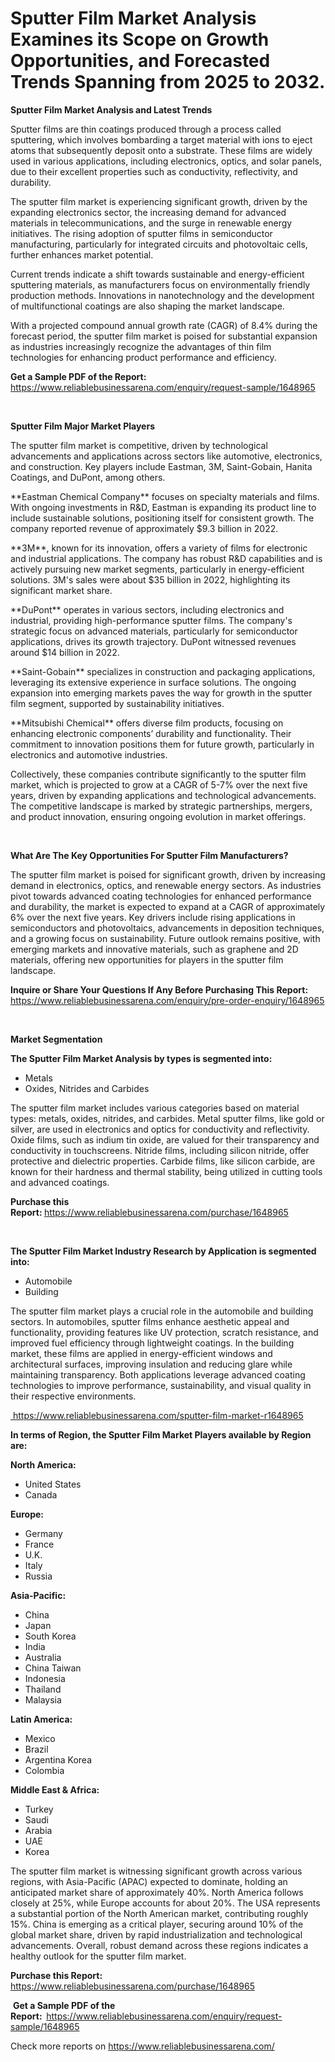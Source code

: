 <p><h1>Sputter Film Market Analysis Examines its Scope on Growth Opportunities, and Forecasted Trends Spanning from 2025 to 2032.</h1></p><p><strong>Sputter Film Market Analysis and Latest Trends</strong></p>
<p><p>Sputter films are thin coatings produced through a process called sputtering, which involves bombarding a target material with ions to eject atoms that subsequently deposit onto a substrate. These films are widely used in various applications, including electronics, optics, and solar panels, due to their excellent properties such as conductivity, reflectivity, and durability.</p><p>The sputter film market is experiencing significant growth, driven by the expanding electronics sector, the increasing demand for advanced materials in telecommunications, and the surge in renewable energy initiatives. The rising adoption of sputter films in semiconductor manufacturing, particularly for integrated circuits and photovoltaic cells, further enhances market potential. </p><p>Current trends indicate a shift towards sustainable and energy-efficient sputtering materials, as manufacturers focus on environmentally friendly production methods. Innovations in nanotechnology and the development of multifunctional coatings are also shaping the market landscape. </p><p>With a projected compound annual growth rate (CAGR) of 8.4% during the forecast period, the sputter film market is poised for substantial expansion as industries increasingly recognize the advantages of thin film technologies for enhancing product performance and efficiency.</p></p>
<p><strong>Get a Sample PDF of the Report:&nbsp;</strong> <a href="https://www.reliablebusinessarena.com/enquiry/request-sample/1648965?utm_campaign=2886&utm_medium=2&utm_source=Github&utm_content=ia&utm_term=28022025&utm_id=sputter-film">https://www.reliablebusinessarena.com/enquiry/request-sample/1648965</a></p>
<p>&nbsp;</p>
<p><strong>Sputter Film Major Market Players</strong></p>
<p><p>The sputter film market is competitive, driven by technological advancements and applications across sectors like automotive, electronics, and construction. Key players include Eastman, 3M, Saint-Gobain, Hanita Coatings, and DuPont, among others.</p><p>**Eastman Chemical Company** focuses on specialty materials and films. With ongoing investments in R&D, Eastman is expanding its product line to include sustainable solutions, positioning itself for consistent growth. The company reported revenue of approximately $9.3 billion in 2022.</p><p>**3M**, known for its innovation, offers a variety of films for electronic and industrial applications. The company has robust R&D capabilities and is actively pursuing new market segments, particularly in energy-efficient solutions. 3M's sales were about $35 billion in 2022, highlighting its significant market share.</p><p>**DuPont** operates in various sectors, including electronics and industrial, providing high-performance sputter films. The company's strategic focus on advanced materials, particularly for semiconductor applications, drives its growth trajectory. DuPont witnessed revenues around $14 billion in 2022.</p><p>**Saint-Gobain** specializes in construction and packaging applications, leveraging its extensive experience in surface solutions. The ongoing expansion into emerging markets paves the way for growth in the sputter film segment, supported by sustainability initiatives.</p><p>**Mitsubishi Chemical** offers diverse film products, focusing on enhancing electronic components’ durability and functionality. Their commitment to innovation positions them for future growth, particularly in electronics and automotive industries.</p><p>Collectively, these companies contribute significantly to the sputter film market, which is projected to grow at a CAGR of 5-7% over the next five years, driven by expanding applications and technological advancements. The competitive landscape is marked by strategic partnerships, mergers, and product innovation, ensuring ongoing evolution in market offerings.</p></p>
<p>&nbsp;</p>
<p><strong>What Are The Key Opportunities For Sputter Film Manufacturers?</strong></p>
<p><p>The sputter film market is poised for significant growth, driven by increasing demand in electronics, optics, and renewable energy sectors. As industries pivot towards advanced coating technologies for enhanced performance and durability, the market is expected to expand at a CAGR of approximately 6% over the next five years. Key drivers include rising applications in semiconductors and photovoltaics, advancements in deposition techniques, and a growing focus on sustainability. Future outlook remains positive, with emerging markets and innovative materials, such as graphene and 2D materials, offering new opportunities for players in the sputter film landscape.</p></p>
<p><strong>Inquire or Share Your Questions If Any Before Purchasing This Report:</strong> <a href="https://www.reliablebusinessarena.com/enquiry/pre-order-enquiry/1648965?utm_campaign=2886&utm_medium=2&utm_source=Github&utm_content=ia&utm_term=28022025&utm_id=sputter-film">https://www.reliablebusinessarena.com/enquiry/pre-order-enquiry/1648965</a></p>
<p>&nbsp;</p>
<p><strong>Market Segmentation</strong></p>
<p><strong>The Sputter Film Market Analysis by types is segmented into:</strong></p>
<p><ul><li>Metals</li><li>Oxides, Nitrides and Carbides</li></ul></p>
<p><p>The sputter film market includes various categories based on material types: metals, oxides, nitrides, and carbides. Metal sputter films, like gold or silver, are used in electronics and optics for conductivity and reflectivity. Oxide films, such as indium tin oxide, are valued for their transparency and conductivity in touchscreens. Nitride films, including silicon nitride, offer protective and dielectric properties. Carbide films, like silicon carbide, are known for their hardness and thermal stability, being utilized in cutting tools and advanced coatings.</p></p>
<p><strong>Purchase this Report:&nbsp;</strong><a href="https://www.reliablebusinessarena.com/purchase/1648965?utm_campaign=2886&utm_medium=2&utm_source=Github&utm_content=ia&utm_term=28022025&utm_id=sputter-film">https://www.reliablebusinessarena.com/purchase/1648965</a></p>
<p>&nbsp;</p>
<p><strong>The Sputter Film Market Industry Research by Application is segmented into:</strong></p>
<p><ul><li>Automobile</li><li>Building</li></ul></p>
<p><p>The sputter film market plays a crucial role in the automobile and building sectors. In automobiles, sputter films enhance aesthetic appeal and functionality, providing features like UV protection, scratch resistance, and improved fuel efficiency through lightweight coatings. In the building market, these films are applied in energy-efficient windows and architectural surfaces, improving insulation and reducing glare while maintaining transparency. Both applications leverage advanced coating technologies to improve performance, sustainability, and visual quality in their respective environments.</p></p>
<p><a href="https://www.reliablebusinessarena.com/sputter-film-market-r1648965?utm_campaign=2886&utm_medium=2&utm_source=Github&utm_content=ia&utm_term=28022025&utm_id=sputter-film">&nbsp;https://www.reliablebusinessarena.com/sputter-film-market-r1648965</a></p>
<p><strong>In terms of Region, the Sputter Film Market Players available by Region are:</strong></p>
<p>
    <p> <strong> North America: </strong>
        <ul>
            <li>United States</li>
            <li>Canada</li>
        </ul>
        </p> 
    <p> <strong> Europe: </strong>
        <ul>
            <li>Germany</li>
            <li>France</li>
            <li>U.K.</li>
            <li>Italy</li>
            <li>Russia</li>
        </ul>
        </p> 
    <p> <strong> Asia-Pacific: </strong>
        <ul>
            <li>China</li>
            <li>Japan</li>
            <li>South Korea</li>
            <li>India</li>
            <li>Australia</li>
            <li>China Taiwan</li>
            <li>Indonesia</li>
            <li>Thailand</li>
            <li>Malaysia</li>
        </ul>
        </p> 
    <p> <strong> Latin America: </strong>
        <ul>
            <li>Mexico</li>
            <li>Brazil</li>
            <li>Argentina Korea</li>
            <li>Colombia</li>
        </ul>
        </p> 
    <p> <strong> Middle East & Africa: </strong>
        <ul>
            <li>Turkey</li>
            <li>Saudi</li>
            <li>Arabia</li>
            <li>UAE</li>
            <li>Korea</li>
        </ul>
    </p>
    </p>
<p><p>The sputter film market is witnessing significant growth across various regions, with Asia-Pacific (APAC) expected to dominate, holding an anticipated market share of approximately 40%. North America follows closely at 25%, while Europe accounts for about 20%. The USA represents a substantial portion of the North American market, contributing roughly 15%. China is emerging as a critical player, securing around 10% of the global market share, driven by rapid industrialization and technological advancements. Overall, robust demand across these regions indicates a healthy outlook for the sputter film market.</p></p>
<p><strong>Purchase this Report: </strong><a href="https://www.reliablebusinessarena.com/purchase/1648965?utm_campaign=2886&utm_medium=2&utm_source=Github&utm_content=ia&utm_term=28022025&utm_id=sputter-film">https://www.reliablebusinessarena.com/purchase/1648965</a></p>
<p>&nbsp;<strong>Get a Sample PDF of the Report:&nbsp;&nbsp;</strong><a href="https://www.reliablebusinessarena.com/enquiry/request-sample/1648965?utm_campaign=2886&utm_medium=2&utm_source=Github&utm_content=ia&utm_term=28022025&utm_id=sputter-film">https://www.reliablebusinessarena.com/enquiry/request-sample/1648965</a></p>
<p><strong></strong></p>
<p>Check more reports on <a href="https://www.reliablebusinessarena.com/?utm_campaign=2886&utm_medium=2&utm_source=Github&utm_content=ia&utm_term=28022025&utm_id=sputter-film">https://www.reliablebusinessarena.com/</a></p>